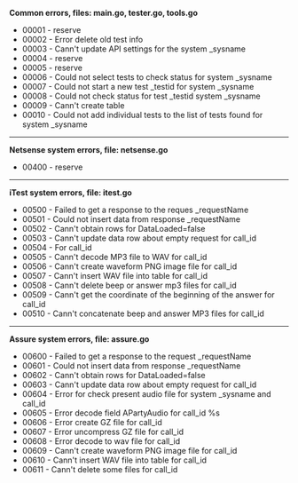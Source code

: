 **Common errors, files: main.go, tester.go, tools.go**
* 00001 - reserve
* 00002 - Error delete old test info
* 00003 - Cann't update API settings for the system _sysname
* 00004 - reserve
* 00005 - reserve
* 00006 - Could not select tests to check status for system _sysname
* 00007 - Could not start a new test _testid for system _sysname
* 00008 - Could not check status for test _testid system _sysname
* 00009 - Cann't create table
* 00010 - Could not add individual tests to the list of tests found for system _sysname
---
**Netsense system errors, file: netsense.go**
* 00400 - reserve
---
**iTest system errors, file: itest.go**
* 00500 - Failed to get a response to the reques _requestName
* 00501 - Could not insert data from response _requestName
* 00502 - Cann't obtain rows for DataLoaded=false
* 00503 - Cann't update data row about empty request for call_id
* 00504 - For call_id
* 00505 - Cann't decode MP3 file to WAV for call_id
* 00506 - Cann't create waveform PNG image file for call_id
* 00507 - Cann't insert WAV file into table for call_id
* 00508 - Cann't delete beep or answer mp3 files for call_id
* 00509 - Cann't get the coordinate of the beginning of the answer for call_id
* 00510 - Cann't concatenate beep and answer MP3 files for call_id
---
**Assure system errors, file: assure.go**
* 00600 - Failed to get a response to the request _requestName
* 00601 - Could not insert data from response _requestName
* 00602 - Cann't obtain rows for DataLoaded=false
* 00603 - Cann't update data row about empty request for call_id
* 00604 - Error for check present audio file for system _sysname and call_id 
* 00605 - Error decode field APartyAudio for call_id %s
* 00606 - Error create GZ file for call_id
* 00607 - Error uncompress GZ file for call_id
* 00608 - Error decode to wav file for call_id
* 00609 - Cann't create waveform PNG image file for call_id
* 00610 - Cann't insert WAV file into table for call_id
* 00611 - Cann't delete some files for call_id